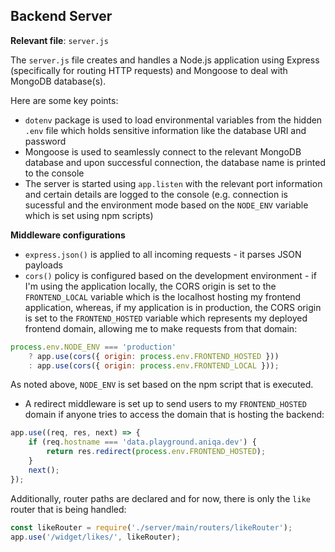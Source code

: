 ## Backend Server

**Relevant file**: `server.js`

The `server.js` file creates and handles a Node.js application using Express (specifically for routing HTTP requests) and Mongoose to deal with MongoDB database(s).

Here are some key points:

- `dotenv` package is used to load environmental variables from the hidden `.env` file which holds sensitive information like the database URI and password
- Mongoose is used to seamlessly connect to the relevant MongoDB database and upon successful connection, the database name is printed to the console
- The server is started using `app.listen` with the relevant port information and certain details are logged to the console (e.g. connection is sucessful and the environment mode based on the `NODE_ENV` variable which is set using npm scripts)

**Middleware configurations**

- `express.json()` is applied to all incoming requests - it parses JSON payloads
- `cors()` policy is configured based on the development environment - if I'm using the application locally, the CORS origin is set to the `FRONTEND_LOCAL` variable which is the localhost hosting my frontend application, whereas, if my application is in production, the CORS origin is set to the `FRONTEND_HOSTED` variable which represents my deployed frontend domain, allowing me to make requests from that domain:

```javascript
process.env.NODE_ENV === 'production'
	? app.use(cors({ origin: process.env.FRONTEND_HOSTED }))
	: app.use(cors({ origin: process.env.FRONTEND_LOCAL }));
```

As noted above, `NODE_ENV` is set based on the npm script that is executed.

- A redirect middleware is set up to send users to my `FRONTEND_HOSTED` domain if anyone tries to access the domain that is hosting the backend:

```javascript
app.use((req, res, next) => {
	if (req.hostname === 'data.playground.aniqa.dev') {
		return res.redirect(process.env.FRONTEND_HOSTED);
	}
	next();
});
```

Additionally, router paths are declared and for now, there is only the `like` router that is being handled:

```javascript
const likeRouter = require('./server/main/routers/likeRouter');
app.use('/widget/likes/', likeRouter);
```
